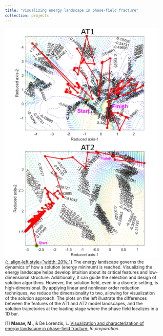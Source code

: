 ```yaml
---
title: "Visualizing energy landscape in phase-field fracture"
collection: projects
---
```


[![styled-image](/images/Optimizer_path_at_localization_1Dbar.jpg){: .align-left style="width: 20%;"}](/images/Optimizer_path_at_localization_1Dbar.jpg) The energy landscape governs the dynamics of how a solution (energy minimum) is reached. Visualizing the energy landscape helps develop intuition about its critical features and low-dimensional structure. Additionally, it can guide the selection and design of solution algorithms. However, the solution field, even in a discrete setting, is high-dimensional. By applying linear and nonlinear order reduction techniques, we reduce the dimensionality to two, allowing for visualization of the solution approach. The plots on the left illustrate the differences between the features of the AT1 and AT2 model landscapes, and the solution trajectories at the loading stage where the phase field localizes in a 1D bar.
  
[1] **Manav, M.**, & De Lorenzis, L. <u>Visualization and characterization of energy landscape in phase-field fracture.</u> *In preparation*.

